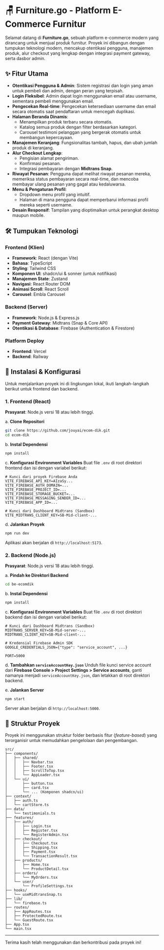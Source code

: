 
# 🪑 Furniture.go - Platform E-Commerce Furnitur

Selamat datang di **Furniture.go**, sebuah platform e-commerce modern yang dirancang untuk menjual produk furnitur. Proyek ini dibangun dengan tumpukan teknologi modern, mencakup otentikasi pengguna, manajemen produk, alur checkout yang lengkap dengan integrasi payment gateway, serta dasbor admin.

## ✨ Fitur Utama

* **Otentikasi Pengguna & Admin**: Sistem registrasi dan login yang aman untuk pembeli dan admin, dengan peran yang terpisah.
* **Login Fleksibel**: Admin dapat login menggunakan email atau username, sementara pembeli menggunakan email.
* **Pengecekan Real-time**: Pengecekan ketersediaan username dan email secara otomatis saat pendaftaran untuk mencegah duplikasi.
* **Halaman Beranda Dinamis**:
    * Menampilkan produk terbaru secara otomatis.
    * Katalog semua produk dengan filter berdasarkan kategori.
    * Carousel testimoni pelanggan yang bergerak otomatis untuk membangun kepercayaan.
* **Manajemen Keranjang**: Fungsionalitas tambah, hapus, dan ubah jumlah produk di keranjang.
* **Alur Checkout Lengkap**:
    * Pengisian alamat pengiriman.
    * Konfirmasi pesanan.
    * Integrasi pembayaran dengan **Midtrans Snap**.
* **Riwayat Pesanan**: Pengguna dapat melihat riwayat pesanan mereka, memeriksa status pembayaran secara real-time, dan mencoba membayar ulang pesanan yang gagal atau kedaluwarsa.
* **Menu & Pengaturan Profil**:
    * Dropdown menu profil yang intuitif.
    * Halaman di mana pengguna dapat memperbarui informasi profil mereka seperti username.
* **Desain Responsif**: Tampilan yang dioptimalkan untuk perangkat desktop maupun mobile.

## 🛠️ Tumpukan Teknologi

### Frontend (Klien)
* **Framework**: React (dengan Vite)
* **Bahasa**: TypeScript
* **Styling**: Tailwind CSS
* **Komponen UI**: shadcn/ui & sonner (untuk notifikasi)
* **Manajemen State**: Zustand
* **Navigasi**: React Router DOM
* **Animasi Scroll**: React Scroll
* **Carousel**: Embla Carousel

### Backend (Server)
* **Framework**: Node.js & Express.js
* **Payment Gateway**: Midtrans (Snap & Core API)
* **Otentikasi & Database**: Firebase (Authentication & Firestore)

### Platform Deploy
* **Frontend**: Vercel
* **Backend**: Railway

## 🚀 Instalasi & Konfigurasi

Untuk menjalankan proyek ini di lingkungan lokal, ikuti langkah-langkah berikut untuk frontend dan backend.

### 1. Frontend (React)
**Prasyarat**: Node.js versi 18 atau lebih tinggi.

a. **Clone Repositori**
```bash
git clone https://github.com/jouyai/ecom-dik.git
cd ecom-dik
```

b. **Instal Dependensi**
```bash
npm install
```

c. **Konfigurasi Environment Variables**
Buat file `.env` di root direktori frontend dan isi dengan variabel berikut:
```env
# Kunci dari proyek Firebase Anda
VITE_FIREBASE_API_KEY=AIzaSy...
VITE_FIREBASE_AUTH_DOMAIN=...
VITE_FIREBASE_PROJECT_ID=...
VITE_FIREBASE_STORAGE_BUCKET=...
VITE_FIREBASE_MESSAGING_SENDER_ID=...
VITE_FIREBASE_APP_ID=...

# Kunci dari Dashboard Midtrans (Sandbox)
VITE_MIDTRANS_CLIENT_KEY=SB-Mid-client-...
```

d. **Jalankan Proyek**
```bash
npm run dev
```
Aplikasi akan berjalan di `http://localhost:5173`.

### 2. Backend (Node.js)
**Prasyarat**: Node.js versi 18 atau lebih tinggi.

a. **Pindah ke Direktori Backend**
```bash
cd be-ecomdik
```

b. **Instal Dependensi**
```bash
npm install
```

c. **Konfigurasi Environment Variables**
Buat file `.env` di root direktori backend dan isi dengan variabel berikut:
```env
# Kunci dari Dashboard Midtrans (Sandbox)
MIDTRANS_SERVER_KEY=SB-Mid-server-...
MIDTRANS_CLIENT_KEY=SB-Mid-client-...

# Kredensial Firebase Admin SDK
GOOGLE_CREDENTIALS_JSON={"type": "service_account", ...}

PORT=5000
```

d. **Tambahkan `serviceAccountKey.json`**
Unduh file kunci service account dari **Firebase Console > Project Settings > Service accounts**, ganti namanya menjadi `serviceAccountKey.json`, dan letakkan di root direktori backend.

e. **Jalankan Server**
```bash
npm start
```
Server akan berjalan di `http://localhost:5000`.

## 📁 Struktur Proyek

Proyek ini menggunakan struktur folder berbasis fitur (*feature-based*) yang terorganisir untuk memudahkan pengelolaan dan pengembangan.

```
src/
├── components/
│   ├── shared/
│   │   ├── Navbar.tsx
│   │   ├── Footer.tsx
│   │   ├── ScrollToTop.tsx
│   │   └── AppLoader.tsx
│   └── ui/
│       ├── button.tsx
│       ├── card.tsx
│       └── ... (Komponen shadcn/ui)
├── context/
│   ├── auth.ts
│   └── cartStore.ts
├── data/
│   └── testimonials.ts
├── features/
│   ├── auth/
│   │   ├── Login.tsx
│   │   ├── Register.tsx
│   │   └── RegisterAdmin.tsx
│   ├── checkout/
│   │   ├── Checkout.tsx
│   │   ├── Shipping.tsx
│   │   ├── Payment.tsx
│   │   └── TransactionResult.tsx
│   ├── products/
│   │   ├── Home.tsx
│   │   └── ProductDetail.tsx
│   ├── orders/
│   │   └── MyOrders.tsx
│   └── user/
│       └── ProfileSettings.tsx
├── hooks/
│   └── useMidtransSnap.ts
├── lib/
│   └── firebase.ts
├── routes/
│   ├── AppRoutes.tsx
│   ├── ProtectedRoute.tsx
│   └── GuestRoute.tsx
├── App.tsx
└── main.tsx
```

---

Terima kasih telah menggunakan dan berkontribusi pada proyek ini!
